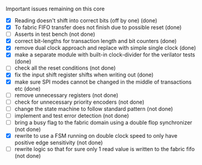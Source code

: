 Important issues remaining on this core
- [x] Reading doesn't shift into correct bits (off by one) (done)
- [x] To fabric FIFO transfer does not finish due to possible reset (done)
- [ ] Asserts in test bench (not done)
- [x] correct bit-lengths for transaction length and bit counters (done)
- [x] remove dual clock approach and replace with simple single clock (done)
- [x] make a separate module with built-in clock-divider for the verilator tests (done)
- [ ] check all the reset conditions (not done)
- [x] fix the input shift register shifts when writing out (done)
- [x] make sure SPI modes cannot be changed in the middle of transactions etc (done)
- [ ] remove unnecessary registers (not done)
- [ ] check for unnecessary priority encoders (not done)
- [ ] change the state machine to follow standard pattern (not done)
- [ ] implement and test error detection (not done)
- [ ] bring a busy flag to the fabric domain using a double flop synchronizer (not done)
- [x] rewrite to use a FSM running on double clock speed to only have positive edge sensitivity (not done)
- [ ] rewrite logic so that for sure only 1 read value is written to the fabric fifo (not done)